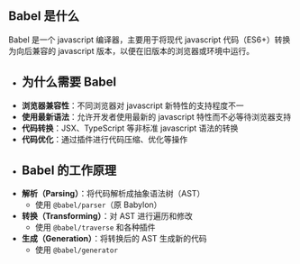 ## Babel 是什么
Babel 是一个 javascript 编译器，主要用于将现代 javascript 代码（ES6+）转换为向后兼容的 javascript 版本，以便在旧版本的浏览器或环境中运行。
- ## 为什么需要 Babel
- **浏览器兼容性**：不同浏览器对 javascript 新特性的支持程度不一
- **使用最新语法**：允许开发者使用最新的 javascript 特性而不必等待浏览器支持
- **代码转换**：JSX、TypeScript 等非标准 javascript 语法的转换
- **代码优化**：通过插件进行代码压缩、优化等操作
- ## Babel 的工作原理
- **解析（Parsing）**：将代码解析成抽象语法树（AST）
	- 使用 `@babel/parser`（原 Babylon）
- **转换（Transforming）**：对 AST 进行遍历和修改
	- 使用 `@babel/traverse` 和各种插件
- **生成（Generation）**：将转换后的 AST 生成新的代码
	- 使用 `@babel/generator`